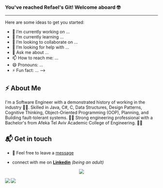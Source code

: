 <!-- # Hello, nerds 🤓 -->
### You've reached Refael's Git! Welcome aboard 🤓
---

Here are some ideas to get you started:

- 🔭 I’m currently working on ...
- 🌱 I’m currently learning ...
- 👯 I’m looking to collaborate on ...
- 🤔 I’m looking for help with ...
- 💬 Ask me about ...
- 📫 How to reach me: ...
- 😄 Pronouns: ...
- ⚡ Fun fact: ...
-->

## ⚡️ About Me

I'm a Software Engineer with a demonstrated history of working in the industry 🧑‍💻. Skilled in Java, C#, C, Data Structures, Design Patterns, Cognitive Thinking, Object-Oriented Programming (OOP), Planning, and Building fault-tolerant systems. 🧙‍♂️ Strong engineering professional with a Bachelor's from Afeka Tel Aviv Academic College of Engineering. 👷‍♂️

## 📬 Get in touch

* :email: Feel free to leave a [message](mailto:shir0206@gmail.com) 

* connect with me on [**Linkedin**](https://www.linkedin.com/in/dimshik100/) *(being an adult)*

<p align='center'>
  <img src="https://refaelbeker7-visitor-badge.glitch.me/badge?page_id=refaelbeker7.visitor-badge">
</p>

<a href="https://github-readme-stats.vercel.app/api?username=refaelbeker7&show_icons=true&count_private=true">
  <img align="left" src="https://github-readme-stats.vercel.app/api?username=refaelbeker7&show_icons=true&count_private=true" />
</a>
<a href="https://github-readme-stats.vercel.app/api/top-langs/?username=refaelbeker7&layout=compact">
  <img align="left" src="https://github-readme-stats.vercel.app/api/top-langs/?username=refaelbeker7&layout=compact" />
</a>

<!--
**RefaelBeker7/refaelbeker7** is a ✨ _special_ ✨ repository because its `README.md` (this file) appears on your GitHub profile.

